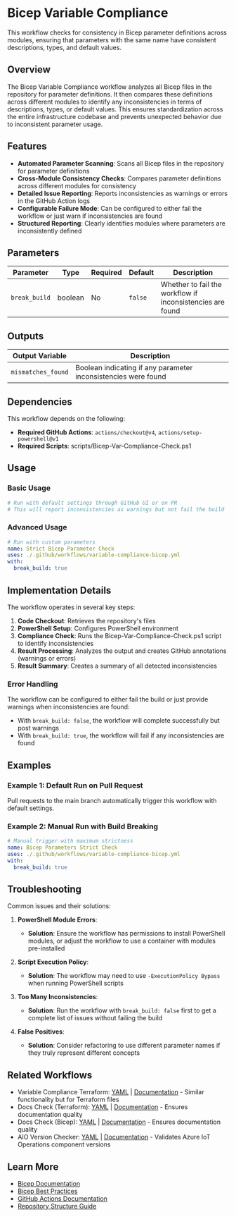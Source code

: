 # Bicep Variable Compliance

This workflow checks for consistency in Bicep parameter definitions across modules, ensuring that parameters with the same name have consistent descriptions, types, and default values.

## Overview

The Bicep Variable Compliance workflow analyzes all Bicep files in the repository for parameter definitions. It then compares these definitions across different modules to identify any inconsistencies in terms of descriptions, types, or default values. This ensures standardization across the entire infrastructure codebase and prevents unexpected behavior due to inconsistent parameter usage.

## Features

- **Automated Parameter Scanning**: Scans all Bicep files in the repository for parameter definitions
- **Cross-Module Consistency Checks**: Compares parameter definitions across different modules for consistency
- **Detailed Issue Reporting**: Reports inconsistencies as warnings or errors in the GitHub Action logs
- **Configurable Failure Mode**: Can be configured to either fail the workflow or just warn if inconsistencies are found
- **Structured Reporting**: Clearly identifies modules where parameters are inconsistently defined

## Parameters

| Parameter     | Type    | Required | Default | Description                                               |
|---------------|---------|----------|---------|-----------------------------------------------------------|
| `break_build` | boolean | No       | `false` | Whether to fail the workflow if inconsistencies are found |

## Outputs

| Output Variable    | Description                                                    |
|--------------------|----------------------------------------------------------------|
| `mismatches_found` | Boolean indicating if any parameter inconsistencies were found |

## Dependencies

This workflow depends on the following:

- **Required GitHub Actions**: `actions/checkout@v4`, `actions/setup-powershell@v1`
- **Required Scripts**: scripts/Bicep-Var-Compliance-Check.ps1

## Usage

### Basic Usage

```yaml
# Run with default settings through GitHub UI or on PR
# This will report inconsistencies as warnings but not fail the build
```

### Advanced Usage

```yaml
# Run with custom parameters
name: Strict Bicep Parameter Check
uses: ./.github/workflows/variable-compliance-bicep.yml
with:
  break_build: true
```

## Implementation Details

The workflow operates in several key steps:

1. **Code Checkout**: Retrieves the repository's files
2. **PowerShell Setup**: Configures PowerShell environment
3. **Compliance Check**: Runs the Bicep-Var-Compliance-Check.ps1 script to identify inconsistencies
4. **Result Processing**: Analyzes the output and creates GitHub annotations (warnings or errors)
5. **Result Summary**: Creates a summary of all detected inconsistencies

### Error Handling

The workflow can be configured to either fail the build or just provide warnings when inconsistencies are found:

- With `break_build: false`, the workflow will complete successfully but post warnings
- With `break_build: true`, the workflow will fail if any inconsistencies are found

## Examples

### Example 1: Default Run on Pull Request

Pull requests to the main branch automatically trigger this workflow with default settings.

### Example 2: Manual Run with Build Breaking

```yaml
# Manual trigger with maximum strictness
name: Bicep Parameters Strict Check
uses: ./.github/workflows/variable-compliance-bicep.yml
with:
  break_build: true
```

## Troubleshooting

Common issues and their solutions:

1. **PowerShell Module Errors**:
   - **Solution**: Ensure the workflow has permissions to install PowerShell modules, or adjust the workflow to use a container with modules pre-installed

2. **Script Execution Policy**:
   - **Solution**: The workflow may need to use `-ExecutionPolicy Bypass` when running PowerShell scripts

3. **Too Many Inconsistencies**:
   - **Solution**: Run the workflow with `break_build: false` first to get a complete list of issues without failing the build

4. **False Positives**:
   - **Solution**: Consider refactoring to use different parameter names if they truly represent different concepts

## Related Workflows

- Variable Compliance Terraform: [YAML](../workflows/variable-compliance-terraform.yml) | [Documentation](./variable-compliance-terraform.md) - Similar functionality but for Terraform files
- Docs Check (Terraform): [YAML](../workflows/docs-check-terraform.yml) | [Documentation](./docs-check-terraform.md) - Ensures documentation quality
- Docs Check (Bicep): [YAML](../workflows/docs-check-bicep.yml) | [Documentation](./docs-check-bicep.md) - Ensures documentation quality
- AIO Version Checker: [YAML](../workflows/aio-version-checker.yml) | [Documentation](./aio-version-checker.md) - Validates Azure IoT Operations component versions

## Learn More

- [Bicep Documentation](https://learn.microsoft.com/azure/azure-resource-manager/bicep/)
- [Bicep Best Practices](https://learn.microsoft.com/azure/azure-resource-manager/bicep/best-practices)
- [GitHub Actions Documentation](https://docs.github.com/en/actions)
- [Repository Structure Guide](/README.md)
